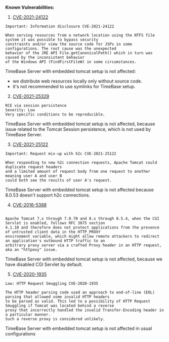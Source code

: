 **Known Vulnerabilities:**


1. [CVE-2021-24122](https://www.cvedetails.com/cve/CVE-2021-24122)
```
Important: Information disclosure CVE-2021-24122

When serving resources from a network location using the NTFS file system it was possible to bypass security 
constraints and/or view the source code for JSPs in some configurations. The root cause was the unexpected 
behavior of the JRE API File.getCanonicalPath() which in turn was caused by the inconsistent behavior 
of the Windows API (FindFirstFileW) in some circumstances. 
```

TimeBase Server with embedded tomcat setup is not affected:
 - we distribute web resources locally only without source code.
 - it's not recommended to use symlinks for TimeBase setup.  

2. [CVE-2021-25329](https://www.cvedetails.com/cve/CVE-2021-25329)

```
RCE via session persistence
Severity: Low
Very specific conditions to be reproducible.

```

TimeBase Server with embedded tomcat setup is not affected, because issue related to the Tomcat Session persistence, which is not used by TimeBase Server.


3. [CVE-2021-25122](https://www.cvedetails.com/cve/CVE-2021-25122)
```
Important: Request mix-up with h2c CVE-2021-25122

When responding to new h2c connection requests, Apache Tomcat could duplicate request headers 
and a limited amount of request body from one request to another meaning user A and user B 
could both see the results of user A's request.
```
TimeBase Server with embedded tomcat setup is not affected because 8.0.53 doesn't support h2c connections.

4. [CVE-2016-5388](https://www.cvedetails.com/cve/CVE-2016-5388)
```

Apache Tomcat 7.x through 7.0.70 and 8.x through 8.5.4, when the CGI Servlet is enabled, follows RFC 3875 section
4.1.18 and therefore does not protect applications from the presence of untrusted client data in the HTTP_PROXY 
environment variable, which might allow remote attackers to redirect an application's outbound HTTP traffic to an 
arbitrary proxy server via a crafted Proxy header in an HTTP request, aka an "httpoxy" issue.
```
TimeBase Server with embedded tomcat setup is not affected, because we have disabled CGI Servlet by default.


5. [CVE-2020-1935](https://www.cvedetails.com/cve/CVE-2020-1935)
```
Low: HTTP Request Smuggling CVE-2020-1935

The HTTP header parsing code used an approach to end-of-line (EOL) parsing that allowed some invalid HTTP headers
to be parsed as valid. This led to a possibility of HTTP Request Smuggling if Tomcat was located behind a reverse 
proxy that incorrectly handled the invalid Transfer-Encoding header in a particular manner. 
Such a reverse proxy is considered unlikely.

```

TimeBase Server with embedded tomcat setup is not affected in usual configurations